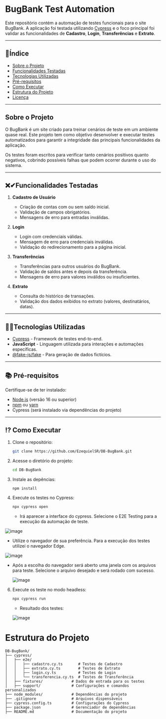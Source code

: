 # **BugBank Test Automation**

Este repositório contém a automação de testes funcionais para o site BugBank. A aplicação foi testada utilizando [Cypress](https://www.cypress.io/) e o foco principal foi validar as funcionalidades de **Cadastro**, **Login**, **Transferências** e **Extrato**.

---

## **📖Índice**
- [Sobre o Projeto](#sobre-o-projeto)
- [Funcionalidades Testadas](#funcionalidades-testadas)
- [Tecnologias Utilizadas](#tecnologias-utilizadas)
- [Pré-requisitos](#pré-requisitos)
- [Como Executar](#como-executar)
- [Estrutura do Projeto](#estrutura-do-projeto)
- [Licença](#licença)

---

## **Sobre o Projeto**
O BugBank é um site criado para treinar cenários de teste em um ambiente quase real. Este projeto tem como objetivo desenvolver e executar testes automatizados para garantir a integridade das principais funcionalidades da aplicação.

Os testes foram escritos para verificar tanto cenários positivos quanto negativos, cobrindo possíveis falhas que podem ocorrer durante o uso do sistema.

---

## **❌✔Funcionalidades Testadas**

1. **Cadastro de Usuário**
   - Criação de contas com ou sem saldo inicial.
   - Validação de campos obrigatórios.
   - Mensagens de erro para entradas inválidas.

2. **Login**
   - Login com credenciais válidas.
   - Mensagem de erro para credenciais inválidas.
   - Validação do redirecionamento para a página inicial.

3. **Transferências**
   - Transferências para outros usuários do BugBank.
   - Validação de saldos antes e depois da transferência.
   - Mensagens de erro para valores inválidos ou insuficientes.

4. **Extrato**
   - Consulta do histórico de transações.
   - Validação dos dados exibidos no extrato (valores, destinatários, datas).

---

## **👩‍💻Tecnologias Utilizadas**

- [Cypress](https://www.cypress.io/) - Framework de testes end-to-end.
- **JavaScript** - Linguagem utilizada para interações e automações específicas.
- [@fake-js/fake](https://www.npmjs.com/package/@fake-js/faker) - Para geração de dados fictícios.

---

## **📚 Pré-requisitos**

Certifique-se de ter instalado:

- [Node.js](https://nodejs.org/) (versão 16 ou superior)
- [npm](https://www.npmjs.com/) ou [yarn](https://yarnpkg.com/)
- Cypress (será instalado via dependências do projeto)

---

## **⁉ Como Executar**

1. Clone o repositório:
   ```bash
   git clone https://github.com/EzequielSR/DB-BugBank.git
   ```

2. Acesse o diretório do projeto:
   ```bash
   cd DB-BugBank
   ```

3. Instale as depências:
   ```bash
   npm install
   ```
4. Execute os testes no Cypress:
   ```bash
   npx cypress open
   ```
   - Irá aparecer a interface do cypress. Selecione o E2E Testing para a execução da automação de teste.
   
![image](https://github.com/user-attachments/assets/7ca98352-69ad-4937-af3e-a6cfc78301a7)

   - Utilize o navegador de sua preferência. Para a execução dos testes utilizei o navegador Edge.

   ![image](https://github.com/user-attachments/assets/fef5f7c7-7a03-4466-a934-f3d973cc2d5c)

   - Após a escolha do navegador será aberto uma janela com os arquivos para teste. Selecione o arquivo desejado e será rodado com sucesso.

     ![image](https://github.com/user-attachments/assets/8fd5a7db-af2b-4335-8b72-6335a2ade9df)

6. Execute os teste no modo headless:
   ```bash
   npx cypress run
   ```
   - Resultado dos testes:
     
   ![image](https://github.com/user-attachments/assets/4b592ffa-8227-4612-a305-87802e923d3c)


# **Estrutura do Projeto**
```plaintext
DB-BugBank/
├── cypress/
│   ├── e2e/
│   │   ├── cadastro.cy.ts       # Testes de Cadastro
│   │   ├── extrato.cy.ts        # Testes de Extrato
│   │   ├── login.cy.ts          # Testes de Login
│   │   └── transferencia.cy.ts  # Testes de Transferência
│   ├── fixtures/             # Dados de entrada para os testes
│   ├── support/              # Configurações e comandos personalizados
├── node_modules/             # Dependências do projeto
├── .gitignore                # Arquivos dispensáveis
├── cypress.config.ts         # Configurações do Cypress
├── package.json              # Gerenciador de dependências
├── README.md                 # Documentação do projeto
```
